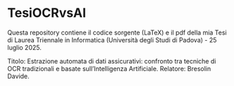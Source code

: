 # TesiOCRvsAI
Questa repository contiene il codice sorgente (LaTeX) e il pdf della mia Tesi di Laurea Triennale in Informatica (Università degli Studi di Padova) - 25 luglio 2025.

Titolo: Estrazione automata di dati assicurativi: confronto tra tecniche di OCR tradizionali e basate sull’Intelligenza Artificiale.
Relatore: Bresolin Davide.

